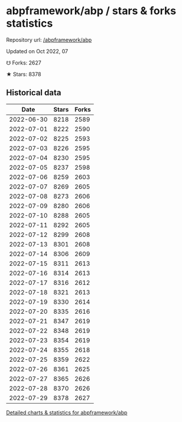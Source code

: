 # abpframework/abp / stars & forks statistics

Repository url: [/abpframework/abp](https://github.com/abpframework/abp)

Updated on Oct 2022, 07

☋ Forks: 2627

★ Stars: 8378

## Historical data
| Date | Stars | Forks |
|------|-------|-------|
| 2022-06-30 | 8218 | 2589 | 
| 2022-07-01 | 8222 | 2590 | 
| 2022-07-02 | 8225 | 2593 | 
| 2022-07-03 | 8226 | 2595 | 
| 2022-07-04 | 8230 | 2595 | 
| 2022-07-05 | 8237 | 2598 | 
| 2022-07-06 | 8259 | 2603 | 
| 2022-07-07 | 8269 | 2605 | 
| 2022-07-08 | 8273 | 2606 | 
| 2022-07-09 | 8280 | 2606 | 
| 2022-07-10 | 8288 | 2605 | 
| 2022-07-11 | 8292 | 2605 | 
| 2022-07-12 | 8299 | 2608 | 
| 2022-07-13 | 8301 | 2608 | 
| 2022-07-14 | 8306 | 2609 | 
| 2022-07-15 | 8311 | 2613 | 
| 2022-07-16 | 8314 | 2613 | 
| 2022-07-17 | 8316 | 2612 | 
| 2022-07-18 | 8321 | 2613 | 
| 2022-07-19 | 8330 | 2614 | 
| 2022-07-20 | 8335 | 2616 | 
| 2022-07-21 | 8347 | 2619 | 
| 2022-07-22 | 8348 | 2619 | 
| 2022-07-23 | 8354 | 2619 | 
| 2022-07-24 | 8355 | 2618 | 
| 2022-07-25 | 8359 | 2622 | 
| 2022-07-26 | 8361 | 2625 | 
| 2022-07-27 | 8365 | 2626 | 
| 2022-07-28 | 8370 | 2626 | 
| 2022-07-29 | 8378 | 2627 | 


[Detailed charts & statistics for abpframework/abp](https://reviewgithub.com/rep/abpframework/abp)
